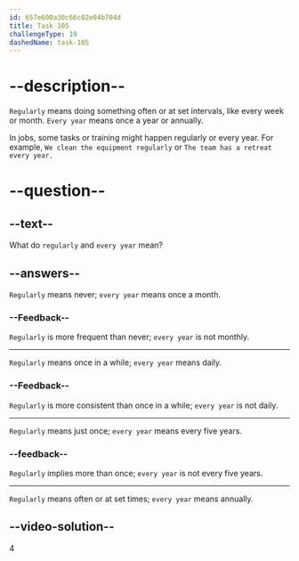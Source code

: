 ```yaml
---
id: 657e600a30c66c02e04b704d
title: Task 105
challengeType: 19
dashedName: task-105
---
```


# --description--

`Regularly` means doing something often or at set intervals, like every week or month. `Every year` means once a year or annually.

In jobs, some tasks or training might happen regularly or every year. For example, `We clean the equipment regularly` or `The team has a retreat every year.`

# --question--

## --text--

What do `regularly` and `every year` mean?

## --answers--

`Regularly` means never; `every year` means once a month.

### --Feedback--

`Regularly` is more frequent than never; `every year` is not monthly.

---

`Regularly` means once in a while; `every year` means daily.

### --Feedback--

`Regularly` is more consistent than once in a while; `every year` is not daily.

---

`Regularly` means just once; `every year` means every five years.

### --feedback--

`Regularly` implies more than once; `every year` is not every five years.

---

`Regularly` means often or at set times; `every year` means annually.

## --video-solution--

4
